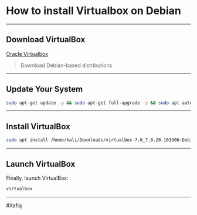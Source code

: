 # How to install Virtualbox on Debian
---

## Download VirtualBox

[Oracle Virtualbox](https://www.oracle.com/es/virtualization/technologies/vm/downloads/virtualbox-downloads.html)

> Download Debian-based distributions 

---

## Update Your System

```bash
sudo apt-get update -y && sudo apt-get full-upgrade -y && sudo apt autoremove -y
```

---

## Install VirtualBox

```bash
sudo apt install /home/kali/Downloads/virtualbox-7.0_7.0.20-163906~Debian~bookworm_amd64
```

---

## Launch VirtualBox

Finally, launch VirtualBox:

```bash
virtualbox
```

---

#Xafiq
